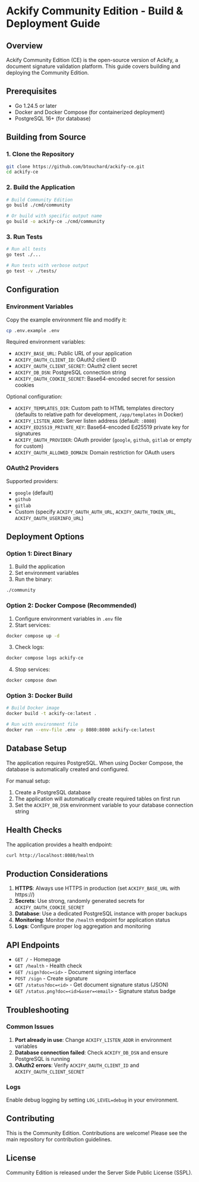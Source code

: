 # Ackify Community Edition - Build & Deployment Guide

## Overview

Ackify Community Edition (CE) is the open-source version of Ackify, a document signature validation platform. This guide covers building and deploying the Community Edition.

## Prerequisites

- Go 1.24.5 or later
- Docker and Docker Compose (for containerized deployment)
- PostgreSQL 16+ (for database)

## Building from Source

### 1. Clone the Repository

```bash
git clone https://github.com/btouchard/ackify-ce.git
cd ackify-ce
```

### 2. Build the Application

```bash
# Build Community Edition
go build ./cmd/community

# Or build with specific output name
go build -o ackify-ce ./cmd/community
```

### 3. Run Tests

```bash
# Run all tests
go test ./...

# Run tests with verbose output
go test -v ./tests/
```

## Configuration

### Environment Variables

Copy the example environment file and modify it:

```bash
cp .env.example .env
```

Required environment variables:

- `ACKIFY_BASE_URL`: Public URL of your application
- `ACKIFY_OAUTH_CLIENT_ID`: OAuth2 client ID
- `ACKIFY_OAUTH_CLIENT_SECRET`: OAuth2 client secret
- `ACKIFY_DB_DSN`: PostgreSQL connection string
- `ACKIFY_OAUTH_COOKIE_SECRET`: Base64-encoded secret for session cookies

Optional configuration:
- `ACKIFY_TEMPLATES_DIR`: Custom path to HTML templates directory (defaults to relative path for development, `/app/templates` in Docker)
- `ACKIFY_LISTEN_ADDR`: Server listen address (default: `:8080`)
- `ACKIFY_ED25519_PRIVATE_KEY`: Base64-encoded Ed25519 private key for signatures
- `ACKIFY_OAUTH_PROVIDER`: OAuth provider (`google`, `github`, `gitlab` or empty for custom)
- `ACKIFY_OAUTH_ALLOWED_DOMAIN`: Domain restriction for OAuth users

### OAuth2 Providers

Supported providers:
- `google` (default)
- `github`
- `gitlab`
- Custom (specify `ACKIFY_OAUTH_AUTH_URL`, `ACKIFY_OAUTH_TOKEN_URL`, `ACKIFY_OAUTH_USERINFO_URL`)

## Deployment Options

### Option 1: Direct Binary

1. Build the application
2. Set environment variables
3. Run the binary:

```bash
./community
```

### Option 2: Docker Compose (Recommended)

1. Configure environment variables in `.env` file
2. Start services:

```bash
docker compose up -d
```

3. Check logs:

```bash
docker compose logs ackify-ce
```

4. Stop services:

```bash
docker compose down
```

### Option 3: Docker Build

```bash
# Build Docker image
docker build -t ackify-ce:latest .

# Run with environment file
docker run --env-file .env -p 8080:8080 ackify-ce:latest
```

## Database Setup

The application requires PostgreSQL. When using Docker Compose, the database is automatically created and configured.

For manual setup:

1. Create a PostgreSQL database
2. The application will automatically create required tables on first run
3. Set the `ACKIFY_DB_DSN` environment variable to your database connection string

## Health Checks

The application provides a health endpoint:

```bash
curl http://localhost:8080/health
```

## Production Considerations

1. **HTTPS**: Always use HTTPS in production (set `ACKIFY_BASE_URL` with https://)
2. **Secrets**: Use strong, randomly generated secrets for `ACKIFY_OAUTH_COOKIE_SECRET`
3. **Database**: Use a dedicated PostgreSQL instance with proper backups
4. **Monitoring**: Monitor the `/health` endpoint for application status
5. **Logs**: Configure proper log aggregation and monitoring

## API Endpoints

- `GET /` - Homepage
- `GET /health` - Health check
- `GET /sign?doc=<id>` - Document signing interface
- `POST /sign` - Create signature
- `GET /status?doc=<id>` - Get document signature status (JSON)
- `GET /status.png?doc=<id>&user=<email>` - Signature status badge

## Troubleshooting

### Common Issues

1. **Port already in use**: Change `ACKIFY_LISTEN_ADDR` in environment variables
2. **Database connection failed**: Check `ACKIFY_DB_DSN` and ensure PostgreSQL is running
3. **OAuth2 errors**: Verify `ACKIFY_OAUTH_CLIENT_ID` and `ACKIFY_OAUTH_CLIENT_SECRET`

### Logs

Enable debug logging by setting `LOG_LEVEL=debug` in your environment.

## Contributing

This is the Community Edition. Contributions are welcome! Please see the main repository for contribution guidelines.

## License

Community Edition is released under the Server Side Public License (SSPL).